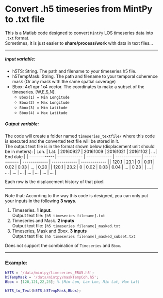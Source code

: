 # Convert .h5 timeseries from MintPy to .txt file
This is a Matlab code designed to convert `MintPy` LOS timeseries data into `.txt` format.  
Sometimes, it is just easier to **share/process/work** with data in text files...
  

---
##### Input variable:  
  * h5TS: String. The path and filename to your timeseries h5 file.
  * h5TempMask: String. The path and filename to your temporal coherence mask (Or any mask with the same spatial coverage)
  * Bbox: 4x1 opr 1x4 vector. The coordinates to make a subset of the timeseries. [W,E,S,N].
    - `Bbox(1) = Min Longitude`
    - `Bbox(2) = Max Longitude`
    - `Bbox(3) = Min Latitude`
    - `Bbox(4) = Max Latitude`

##### Output variable:
The code will create a folder named `timeseries_textfile/` where this code is executed and the converted text file will be stored in it.  
The output text file is in the format shown below (displacement unit should be in meters):
| Lon.  | Lat. | 20160927 | 20161009 | 20161021 | 20161102 | ... | End date |
| -------------| ------------- | ------------- | ------------- | ------------- | ------------- | ------------- | ------------- |
| 120.1 | 23.1 | 0 | 0.01  | 0.02  | 0.03  | ...  | 0.20  |
| 120.1 | 23.2 | 0 | 0.02  | 0.03  | 0.04  | ...  | 0.23  |
| ... | ... | ... | ...  | ...  | ...  | ...  | ...  |

Each row is the displacement history of that pixel.

---

Note that: According to the way this code is designed, you can only put your inputs in the following **3 ways**.
1. Timeseries. **1 input**.  
   Output text file: `[h5 timeseries filename].txt`
2. Timeseries and Mask. **2 inputs**  
   Output text file: `[h5 timeseries filename]_masked.txt`
3. Timeseries, Mask and Bbox. **3 inputs**  
   Output text file: `[h5 timeseries filename]_masked_subset.txt`

Does not support the combination of `Timeseries` and `Bbox`.

---

### Example:
```matlab
h5TS = '/data/mintpy/timeseries_ERA5.h5';
h5TempMask = '/data/mintpy/maskTempCoh.h5';
Bbox = [120,121,22,23]; % [Min Lon, Lax Lon, Min Lat, Max Lat]

h5TS_to_Text(h5TS,h5TempMask,Bbox);
```

